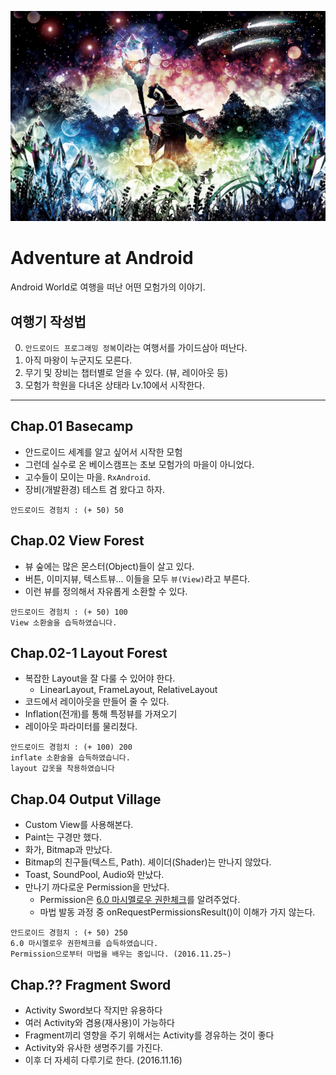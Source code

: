 ![모험을 떠나자](https://raw.githubusercontent.com/conquerex/Adventure/5521f5786ba0ccc0c05ea01f08ad979fa7f2873d/Chap02_ViewForest_View/app/src/main/res/drawable/37474696_p0.jpg)

# Adventure at Android
Android World로 여행을 떠난 어떤 모험가의 이야기.


## 여행기 작성법

0. `안드로이드 프로그래밍 정복`이라는 여행서를 가이드삼아 떠난다.
1. 아직 마왕이 누군지도 모른다.
2. 무기 및 장비는 챕터별로 얻을 수 있다. (뷰, 레이아웃 등)
3. 모험가 학원을 다녀온 상태라 Lv.10에서 시작한다.

---


## Chap.01 Basecamp

- 안드로이드 세계를 알고 싶어서 시작한 모험
- 그런데 실수로 온 베이스캠프는 초보 모험가의 마을이 아니었다.
- 고수들이 모이는 마을. `RxAndroid`.
- 장비(개발환경) 테스트 겸 왔다고 하자.
```
안드로이드 경험치 : (+ 50) 50
```


## Chap.02 View Forest

- 뷰 숲에는 많은 몬스터(Object)들이 살고 있다.
- 버튼, 이미지뷰, 텍스트뷰... 이들을 모두 `뷰(View)`라고 부른다.
- 이런 뷰를 정의해서 자유롭게 소환할 수 있다.
```
안드로이드 경험치 : (+ 50) 100
View 소환술을 습득하였습니다.
```


## Chap.02-1 Layout Forest

- 복잡한 Layout을 잘 다룰 수 있어야 한다.
  - LinearLayout, FrameLayout, RelativeLayout
- 코드에서 레이아웃을 만들어 줄 수 있다.
- Inflation(전개)를 통해 특정뷰를 가져오기
- 레이아웃 파라미터를 물리쳤다.
```
안드로이드 경험치 : (+ 100) 200
inflate 소환술을 습득하였습니다.
layout 갑옷을 착용하였습니다
```


## Chap.04 Output Village

- Custom View를 사용해본다.
- Paint는 구경만 했다.
- 화가, Bitmap과 만났다.
- Bitmap의 친구들(텍스트, Path). 셰이더(Shader)는 만나지 않았다.
- Toast, SoundPool, Audio와 만났다.
- 만나기 까다로운 Permission을 만났다.
  - Permission은 [6.0 마시멜로우 권한체크](http://gun0912.tistory.com/55)를 알려주었다.
  - 마법 발동 과정 중 onRequestPermissionsResult()이 이해가 가지 않는다.
```
안드로이드 경험치 : (+ 50) 250
6.0 마시멜로우 권한체크를 습득하였습니다.
Permission으로부터 마법을 배우는 중입니다. (2016.11.25~)
```


## Chap.?? Fragment Sword

- Activity Sword보다 작지만 유용하다
- 여러 Activity와 겸용(재사용)이 가능하다
- Fragment끼리 영향을 주기 위해서는 Activity를 경유하는 것이 좋다
- Activity와 유사한 생명주기를 가진다.
- 이후 더 자세히 다루기로 한다. (2016.11.16)
